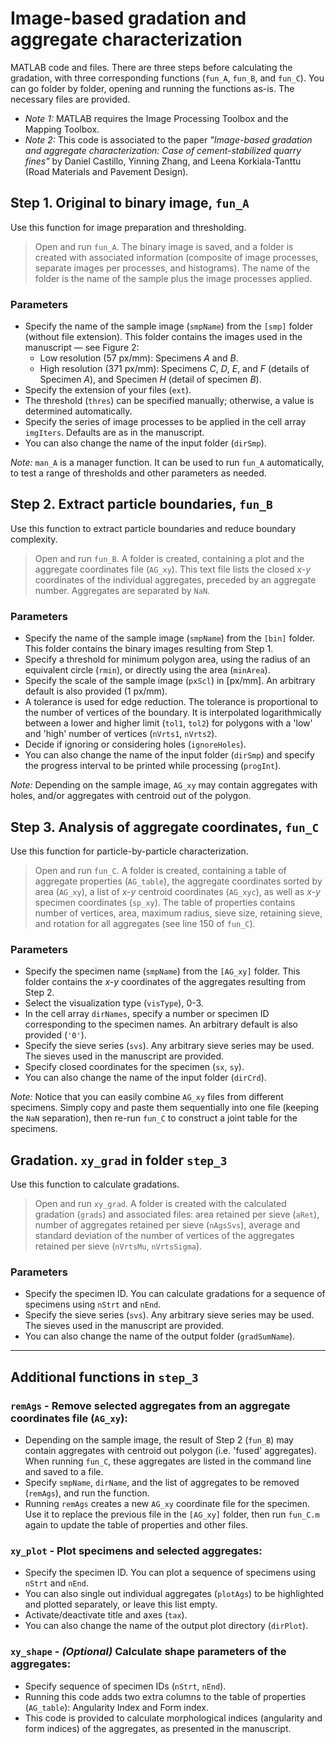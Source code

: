# Image-based gradation and aggregate characterization

MATLAB code and files. There are three steps before calculating the gradation, with three corresponding functions (``fun_A``, ``fun_B``, and ``fun_C``). You can go folder by folder, opening and running the functions as-is. The necessary files are provided.

- _Note 1:_ MATLAB requires the Image Processing Toolbox and the Mapping Toolbox.
- _Note 2:_ This code is associated to the paper _"Image-based gradation and aggregate characterization: Case of cement-stabilized quarry fines"_ by Daniel Castillo, Yinning Zhang, and Leena Korkiala-Tanttu (Road Materials and Pavement Design).


## **Step 1.** Original to binary image, ``fun_A``
Use this function for image preparation and thresholding.

> Open and run ``fun_A``. The binary image is saved, and a folder is created with associated information (composite of image processes, separate images per processes, and histograms). The name of the folder is the name of the sample plus the image processes applied.

### Parameters

- Specify the name of the sample image (``smpName``) from the ``[smp]`` folder (without file extension). This folder contains the images used in the manuscript — see Figure 2:
    - Low resolution (57 px/mm): Specimens _A_ and _B_.
    - High resolution (371 px/mm): Specimens _C_, _D_, _E_, and _F_ (details of Specimen _A_), and Specimen _H_ (detail of specimen _B_).
- Specify the extension of your files (``ext``).
- The threshold (``thres``) can be specified manually; otherwise, a value is determined automatically.
- Specify the series of image processes to be applied in the cell array ``imgIters``. Defaults are as in the manuscript.
- You can also change the name of the input folder (``dirSmp``).

_Note:_ ``man_A`` is a manager function. It can be used to run ``fun_A`` automatically, to test a range of thresholds and other parameters as needed.


## **Step 2.** Extract particle boundaries, ``fun_B``
Use this function to extract particle boundaries and reduce boundary complexity.

> Open and run ``fun_B``. A folder is created, containing a plot and the aggregate coordinates file (``AG_xy``). This text file lists the closed _x-y_ coordinates of the individual aggregates, preceded by an aggregate number. Aggregates are separated by ``NaN``.

### Parameters

- Specify the name of the sample image (``smpName``) from the ``[bin]`` folder. This folder contains the binary images resulting from Step 1.
- Specify a threshold for minimum polygon area, using the radius of an equivalent circle (``rmin``), or directly using the area (``minArea``).
- Specify the scale of the sample image (``pxScl``) in [px/mm]. An arbitrary default is also provided (1 px/mm).
- A tolerance is used for edge reduction. The tolerance is proportional to the number of vertices of the boundary. It is interpolated logarithmically between a lower and higher limit (``tol1``, ``tol2``) for polygons with a 'low' and 'high' number of vertices (``nVrts1``, ``nVrts2``).
- Decide if ignoring or considering holes (``ignoreHoles``).
- You can also change the name of the input folder (``dirSmp``) and specify the progress interval to be printed while processing (``progInt``).

_Note:_ Depending on the sample image, ``AG_xy`` may contain aggregates with holes, and/or aggregates with centroid out of the polygon.


## **Step 3.** Analysis of aggregate coordinates, ``fun_C``
Use this function for particle-by-particle characterization.

> Open and run ``fun_C``. A folder is created, containing a table of aggregate properties (``AG_table``), the aggregate coordinates sorted by area (``AG_xy``), a list of _x-y_ centroid coordinates (``AG_xyc``), as well as _x-y_ specimen coordinates (``sp_xy``). The table of properties contains number of vertices, area, maximum radius, sieve size, retaining sieve, and rotation for all aggregates (see line 150 of ``fun_C``).

### Parameters

- Specify the specimen name (``smpName``) from the ``[AG_xy]`` folder. This folder contains the _x-y_ coordinates of the aggregates resulting from Step 2.
- Select the visualization type (``visType``), 0-3.
- In the cell array ``dirNames``, specify a number or specimen ID corresponding to the specimen names. An arbitrary default is also provided (``'0'``).
- Specify the sieve series (``svs``). Any arbitrary sieve series may be used. The sieves used in the manuscript are provided.
- Specify closed coordinates for the specimen (``sx``, ``sy``).
- You can also change the name of the input folder (``dirCrd``).

_Note:_ Notice that you can easily combine ``AG_xy`` files from different specimens. Simply copy and paste them sequentially into one file (keeping the ``NaN`` separation), then re-run ``fun_C`` to construct a joint table for the specimens.


## **Gradation.** ``xy_grad`` in folder ``step_3``
Use this function to calculate gradations.

> Open and run ``xy_grad``. A folder is created with the calculated gradation (``grads``) and associated files: area retained per sieve (``aRet``), number of aggregates retained per sieve (``nAgsSvs``), average and standard deviation of the number of vertices of the aggregates retained per sieve (``nVrtsMu``, ``nVrtsSigma``).

### Parameters

- Specify the specimen ID. You can calculate gradations for a sequence of specimens using ``nStrt`` and ``nEnd``.
- Specify the sieve series (``svs``). Any arbitrary sieve series may be used. The sieves used in the manuscript are provided.
- You can also change the name of the output folder (``gradSumName``).

---

## Additional functions in ``step_3``

### ``remAgs`` - Remove selected aggregates from an aggregate coordinates file (``AG_xy``):

- Depending on the sample image, the result of Step 2 (``fun_B``) may contain aggregates with centroid out polygon (i.e. 'fused' aggregates). When running ``fun_C``, these aggregates are listed in the command line and saved to a file.
- Specify ``smpName``, ``dirName``, and the list of aggregates to be removed (``remAgs``), and run the function.
- Running ``remAgs`` creates a new ``AG_xy`` coordinate file for the specimen. Use it to replace the previous file in the ``[AG_xy]`` folder, then run ``fun_C.m`` again to update the table of properties and other files.

### ``xy_plot`` - Plot specimens and selected aggregates:

- Specify the specimen ID. You can plot a sequence of specimens using ``nStrt`` and ``nEnd``.
- You can also single out individual aggregates (``plotAgs``) to be highlighted and plotted separately, or leave this list empty.
- Activate/deactivate title and axes (``tax``).
- You can also change the name of the output plot directory (``dirPlot``).

### ``xy_shape`` - _(Optional)_ Calculate shape parameters of the aggregates:

- Specify sequence of specimen IDs (``nStrt``, ``nEnd``).
- Running this code adds two extra columns to the table of properties (``AG_table``): Angularity Index and Form index.
- This code is provided to calculate morphological indices (angularity and form indices) of the aggregates, as presented in the manuscript.
